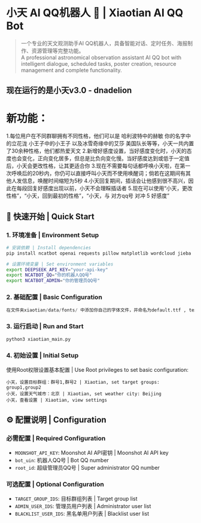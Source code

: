 # 小天 AI QQ机器人 🤖 | Xiaotian AI QQ Bot

> 一个专业的天文观测助手AI QQ机器人，具备智能对话、定时任务、海报制作、资源管理等完整功能。  
> A professional astronomical observation assistant AI QQ bot with intelligent dialogue, scheduled tasks, poster creation, resource management and complete functionality.


## 现在运行的是小天v3.0 - dnadelion 
# 新功能：
1.每位用户在不同群聊拥有不同性格，他们可以是 哈利波特中的赫敏  你的名字中的立花泷 小王子中的小王子 以及冰雪奇缘中的艾莎 美国队长等等，小天一共内置了30余种性格，他们都热爱天文
2.新增好感度设置，当好感度变化时，小天的态度也会变化，正向变化居多，但总是比负向变化慢。当好感度达到或低于一定值后，小天会更改性格，让其更适合你
3.现在不需要每句话都呼唤小天啦，在第一次呼唤后的20秒内，你仍可以直接呼叫小天而不使用唤醒词；倘若在这期间有其他人发信息，唤醒时间缩短为5秒
4.小天回复期间，插话会让他感到很不高兴，因此在每段回复好感度出现以前，小天不会理睬插话者
5.现在可以使用“小天，更改性格”，“小天，回到最初的性格”，“小天，与 对方qq号 对冲 5 好感度”
## 🚀 快速开始 | Quick Start

### 1. 环境准备 | Environment Setup
```bash
# 安装依赖 | Install dependencies
pip install ncatbot openai requests pillow matplotlib wordcloud jieba

# 设置环境变量 | Set environment variables
export DEEPSEEK_API_KEY="your-api-key"
export NCATBOT_QQ="你的机器人QQ号"
export NCATBOT_ADMIN="你的管理员QQ号"
```

### 2. 基础配置 | Basic Configuration
```python
在文件夹xiaotian/data/fonts/ 中添加你自己的字体文件，并命名为default.ttf , text.TTF , art.TTF , ciyun.TTF
```


### 3. 运行启动 | Run and Start
```bash
python3 xiaotian_main.py
```

### 4. 初始设置 | Initial Setup
使用Root权限设置基本配置 | Use Root privileges to set basic configuration:
```
小天，设置目标群组：群号1,群号2 | Xiaotian, set target groups: group1,group2
小天，设置天气城市：北京 | Xiaotian, set weather city: Beijing  
小天，查看设置 | Xiaotian, view settings
```

## ⚙️ 配置说明 | Configuration

### 必需配置 | Required Configuration
- `MOONSHOT_API_KEY`: Moonshot AI API密钥 | Moonshot AI API key
- `bot_uin`: 机器人QQ号 | Bot QQ number
- `root_id`: 超级管理员QQ号 | Super administrator QQ number

### 可选配置 | Optional Configuration
- `TARGET_GROUP_IDS`: 目标群组列表 | Target group list
- `ADMIN_USER_IDS`: 管理员用户列表 | Administrator user list
- `BLACKLIST_USER_IDS`: 黑名单用户列表 | Blacklist user list
